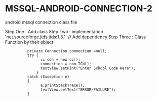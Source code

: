 # MSSQL-ANDROID-CONNECTION-2
android mssql connection class file


Step One    : Add class 
Step Two    : implementation 'net.sourceforge.jtds:jtds:1.3.1'  // Add dependency
Step Three  : Class Function by their object 
              
              private Connection connection =null;
              try {
                    cc con = new cc();
                    connection = con.TCN();
                    textView.setHint("Enter School Code Here");
                  } 
              catch (Exception e)
              {
                    e.printStackTrace();
                    textView.setText("ERROR/FAILURE");
              }
